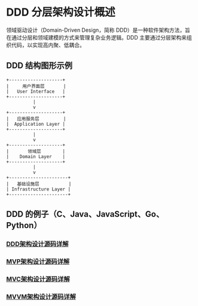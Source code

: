 # DDD 分层架构设计概述

领域驱动设计（Domain-Driven Design，简称 DDD）是一种软件架构方法，旨在通过分层和领域建模的方式来管理复杂业务逻辑。DDD 主要通过分层架构来组织代码，以实现高内聚、低耦合。

## DDD 结构图形示例

```
+--------------------+
|     用户界面层       |
|   User Interface   |
+--------------------+
          |
          v
+--------------------+
|   应用服务层         |
|  Application Layer |
+--------------------+
          |
          v
+--------------------+
|       领域层        |
|    Domain Layer    |
+--------------------+
          |
          v
+----------------------+
|   基础设施层           |
| Infrastructure Layer |
+----------------------+
```

## DDD 的例子（C、Java、JavaScript、Go、Python）
### [DDD架构设计源码详解](../domain-driven-design)
### [MVP架构设计源码详解](../mvx/mvc)
### [MVC架构设计源码详解](../mvx/mvp)
### [MVVM架构设计源码详解](../mvx/mvvm)